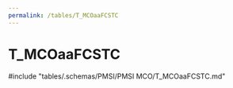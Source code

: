 ```yaml
---
permalink: /tables/T_MCOaaFCSTC
---
```

# T_MCOaaFCSTC
<!-- SPDX-License-Identifier: MPL-2.0 -->

<!-- ATTENTION : Ne pas supprimer ou modifier la ligne ci-dessous -->
#include "tables/.schemas/PMSI/PMSI MCO/T_MCOaaFCSTC.md"
<!-- ATTENTION : Ne pas supprimer ou modifier la ligne ci-dessus -->
